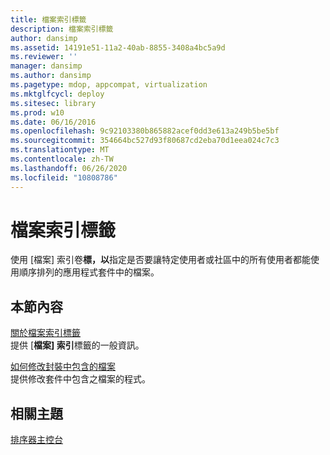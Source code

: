 ```yaml
---
title: 檔案索引標籤
description: 檔案索引標籤
author: dansimp
ms.assetid: 14191e51-11a2-40ab-8855-3408a4bc5a9d
ms.reviewer: ''
manager: dansimp
ms.author: dansimp
ms.pagetype: mdop, appcompat, virtualization
ms.mktglfcycl: deploy
ms.sitesec: library
ms.prod: w10
ms.date: 06/16/2016
ms.openlocfilehash: 9c92103380b865882acef0dd3e613a249b5be5bf
ms.sourcegitcommit: 354664bc527d93f80687cd2eba70d1eea024c7c3
ms.translationtype: MT
ms.contentlocale: zh-TW
ms.lasthandoff: 06/26/2020
ms.locfileid: "10808786"
---
```

# 檔案索引標籤


使用 [檔案] 索引卷**標，以**指定是否要讓特定使用者或社區中的所有使用者都能使用順序排列的應用程式套件中的檔案。

## 本節內容


<a href="" id="about-the-files-tab"></a>[關於檔案索引標籤](about-the-files-tab.md)  
提供 [**檔案] 索引**標籤的一般資訊。

<a href="" id="how-to-modify-the-files-included-in-a-package"></a>[如何修改封裝中包含的檔案](how-to-modify-the-files-included-in-a-package.md)  
提供修改套件中包含之檔案的程式。

## 相關主題


[排序器主控台](sequencer-console.md)

 

 





